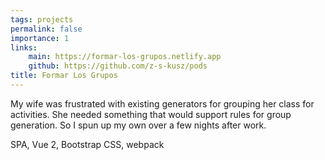 ```yaml
---
tags: projects
permalink: false
importance: 1
links:
    main: https://formar-los-grupos.netlify.app
    github: https://github.com/z-s-kusz/pods
title: Formar Los Grupos
---
```


My wife was frustrated with existing generators for grouping her class for activities.
She needed something that would support rules for group generation.
So I spun up my own over a few nights after work.

<div class="text-blue-400 border-t-2 border-zinc-50 mt-4 pt-4">
SPA, Vue 2, Bootstrap CSS, webpack
</div>
